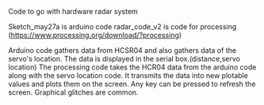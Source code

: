 Code to go with hardware radar system

Sketch_may27a is arduino code
radar_code_v2 is code for processing (https://www.processing.org/download/?processing)

Arduino code gathers data from HCSR04 and also gathers data of the servo's location. The data is displayed in the serial box.(distance,servo location)
The processing code takes the HCR04 data from the arduino code along with the servo location code. It transmits the data into new plotable values and plots them on the screen. Any key can be pressed to refresh the screen. Graphical glitches are common.
